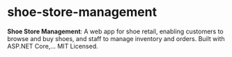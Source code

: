 # shoe-store-management
**Shoe Store Management**: A web app for shoe retail, enabling customers to browse and buy shoes, and staff to manage inventory and orders. Built with ASP.NET Core,... MIT Licensed.
